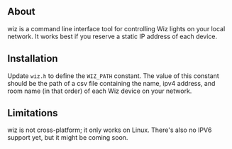 ## About
wiz is a command line interface tool for controlling Wiz lights on your local network. It works best if you reserve a static IP address of each device.

## Installation
Update `wiz.h` to define the `WIZ_PATH` constant. The value of this constant should be the path of a csv file containing the name, ipv4 address, and room name (in that order) of each Wiz device on your network.

## Limitations
wiz is not cross-platform; it only works on Linux. There's also no IPV6 support yet, but it might be coming soon.